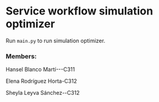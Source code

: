 # Service workflow simulation optimizer

Run `main.py` to run simulation optimizer.

### Members:

Hansel Blanco Martí---C311

Elena Rodríguez Horta-C312

Sheyla Leyva Sánchez--C312
